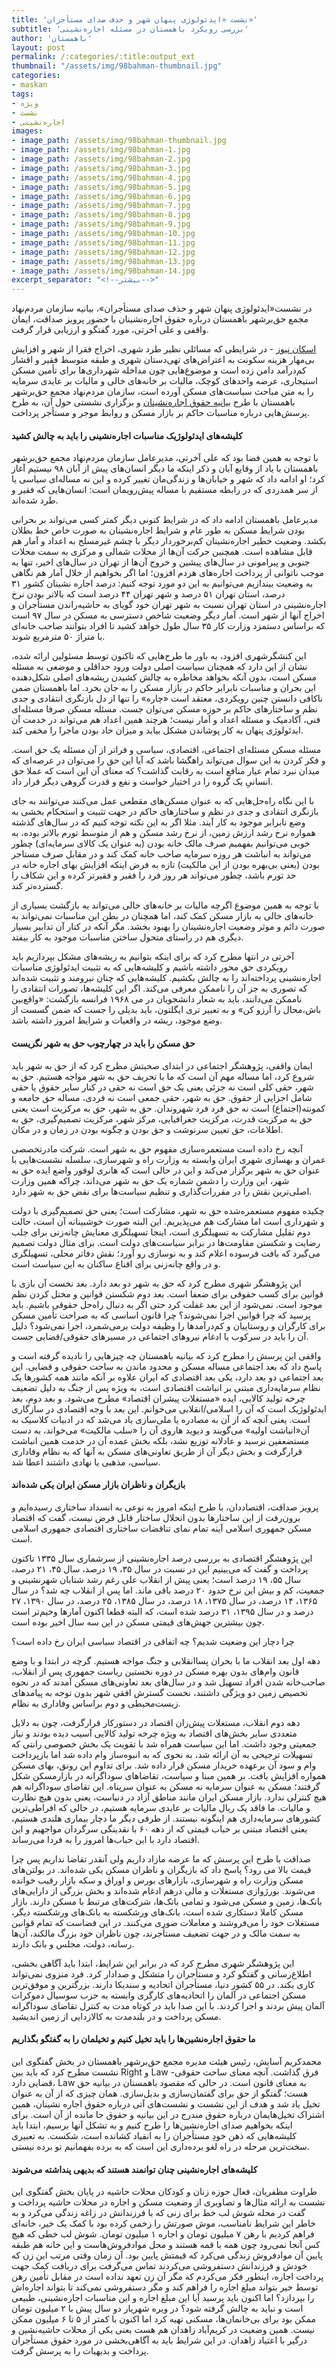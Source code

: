 ```yaml
---
title: 'نشست «ایدئولوژی پنهان شهر و حذف صدای مستأجران»'
subtitle: 'بررسی رویکرد باهمستان در مسئله اجاره‌نشینی'
author: 'باهمستان'
layout: post
permalink: /:categories/:title:output_ext
thumbnail: "/assets/img/98bahman-thumbnail.jpg"
categories:
- maskan
tags:
- ویژه
- نشست
- اجاره‌نشینی
images:
- image_path: /assets/img/98bahman-thumbnail.jpg
- image_path: /assets/img/98bahman-1.jpg
- image_path: /assets/img/98bahman-2.jpg
- image_path: /assets/img/98bahman-3.jpg
- image_path: /assets/img/98bahman-4.jpg
- image_path: /assets/img/98bahman-5.jpg
- image_path: /assets/img/98bahman-6.jpg
- image_path: /assets/img/98bahman-7.jpg
- image_path: /assets/img/98bahman-8.jpg
- image_path: /assets/img/98bahman-9.jpg
- image_path: /assets/img/98bahman-10.jpg
- image_path: /assets/img/98bahman-11.jpg
- image_path: /assets/img/98bahman-12.jpg
- image_path: /assets/img/98bahman-13.jpg
- image_path: /assets/img/98bahman-14.jpg
excerpt_separator: "<!--بیشتر-->"
---
```


در نشست«ایدئولوژی پنهان شهر و حذف صدای مستأجران»، بیانیه سازمان مردم‌نهاد مجمع حق‌بر‌شهر باهمستان درباره حقوق اجاره‌نشینان با حضور پرویز صداقت، ایمان واقفی و علی آخرتی، مورد گفتگو و ارزیابی قرار گرفت.

[اسکان نیوز](http://eskannews.com/report/25489) - در شرایطی که مسائلی نظیر طرد شهری، اخراج فقرا از شهر و افزایش بی‌مهار هزینه سکونت به اعتراض‌های تهی‌دستان شهری و طبقه متوسط فقیر و اقشار کم‌درآمد دامن زده است و موضوع‌هایی چون مداخله شهرداری‌ها برای تأمین مسکن استیجاری، عرضه واحدهای کوچک، مالیات بر خانه‌های خالی و مالیات بر عایدی سرمایه را به متن مباحث سیاست‌های مسکن آورده است، سازمان مردم‌نهاد مجمع حق‌برشهر باهمستان با طرح [بیانیه حقوق اجاره‌نشینان](https://bahamestan.net/maskan/1.html) و برگزاری نشستی حول آن، به طرح پرسش‌هایی درباره مناسبات حاکم بر بازار مسکن و روابط موجر و مستأجر پرداخت.
#### کلیشه‌های ایدئولوژیک مناسبات اجاره‌نشینی را باید به چالش کشید
با توجه به همین فضا بود که علی آخرتی، مدیرعامل سازمان مردم‌نهاد مجمع حق‌برشهر باهمستان با یاد از وقایع آبان و ذکر اینکه ما دیگر انسان‌های پیش از آبان ۹۸ نیستیم آغاز کرد؛ او ادامه داد که شهر و خیابان‌ها و زندگی‌مان تغییر کرده و این نه مساله‌ای سیاسی یا از سر همدردی که در رابطه مستقیم با مساله پیش‌رویمان است: انسان‌هایی که فقیر و طرد شده‌اند.

مدیرعامل باهمستان ادامه داد که در شرایط کنونی دیگر کمتر کسی می‌تواند بر بحرانی بودن شرایط مسکن به طور عام و شرایط اجاره‌نشینان به صورت خاص خط بطلان بکشد. وضعیت خطیر اجاره‌نشینان کم‌برخوردار دیگر با چشم غیرمسلح به اعداد و آمار هم قابل مشاهده است. همچنین حرکت آن‌ها از محلات شمالی و مرکزی به سمت محلات جنوبی و پیرامونی در سال‌های پیشین و خروج آن‌ها از تهران در سال‌های اخیر، تنها به موجب ناتوانی از پرداخت اجاره‌های هردم افزون؛ اما اگر بخواهیم از خلال آمار هم نگاهی به وضعیت بیندازیم می‌توانیم به این دو مورد توجه کنیم: درصد اجاره نشینان کشور ۳۱ درصد، استان تهران ۵۱ درصد و شهر تهران ۴۴ درصد است که بالاتر بودن نرخ اجاره‌نشینی در استان تهران نسبت به شهر تهران خود گویای به حاشیه‌راندن مستأجران و اخراج آنها از شهر است. آمار دیگر وضعیت شاخص دسترسی به مسکن در سال ۹۷ است که براساس دستمزد وزارت کار ۳۵ سال طول خواهد کشید تا افراد بتوانند صاحب خانه‌ای با متراژ ۵۰ مترمربع شوند.

این کنشگرشهری افزود، به باور ما طرح‌هایی که تاکنون توسط مسئولین ارائه شده، نشان از این دارد که همچنان سیاست اصلی دولت ورود حداقلی و موضعی به مسئله مسکن است، بدون آنکه بخواهد مخاطره به چالش کشیدن ریشه‌های اصلی شکل‌دهنده این بحران و مناسبات نابرابر حاکم در بازار مسکن را به جان بخرد. اما باهمستان ضمن ناکافی دانستن چنین رویکردی، معتقد است «چاره» را تنها از دل بازنگری انتقادی و جدی نظم و ساختارهای حاکم بر حوزه مسکن می‌توان جست. مسئله مسکن صرفا مسئله‌ای فنی، آکادمیک و مسئله اعداد و آمار نیست؛ هرچند همین اعداد هم می‌تواند در خدمت آن ایدئولوژی پنهان به کار پوشاندن مشکل بیاید و میزان حاد بودن ماجرا را مخفی کند.

مسئله مسکن مسئله‌ای اجتماعی، اقتصادی، سیاسی و فراتر از آن مسئله یک حق است. و فکر کردن به این سوال می‌تواند راهگشا باشد که آیا این حق را می‌توان در عرصه‌ای که میدان نبرد تمام عیار منافع است به رقابت گذاشت؟ که معنای آن این است که عملا حق انسانیِ یک گروه را در اختیار خواست و نفع و قدرت گروهی دیگر قرار داد.

با این نگاه راه‌حل‌هایی که به عنوان مسکن‌های مقطعی عمل می‌کنند می‌توانند به جای بازنگری انتقادی و جدی در نظم و ساختارهای حاکم در جهت تثبیت و استحکام بخشی به وضع نابرابر موجود به کار آیند. مثلا اگر به این نکته توجه کنیم که در سال‌های گذشته همواره نرخ رشد ارزش زمین، از نرخ رشد مسکن و هم از متوسط تورم بالاتر بوده، به خوبی می‌توانیم بفهمیم صرف مالک خانه بودن (به عنوان یک کالای سرمایه‌ای) چطور می‌تواند به انباشت هر روزه سرمایه صاحب خانه کمک کند و در مقابل صرف مستاجر بودن (یعنی بی‌بهره بودن از این مالکیت) تازه به فرض اینکه افزایش بهای اجاره خانه در حد تورم باشد، چطور می‌تواند هر روز فرد را فقیر و فقیرتر کرده و این شکاف را گسترده‌تر کند.

با توجه به همین موضوع اگرچه مالیات بر خانه‌های خالی می‌تواند به بازگشت بسیاری از خانه‌های خالی به بازار مسکن کمک کند، اما همچنان در بطن این مناسبات نمی‌تواند به صورت دائم و موثر وضعیت اجاره‌نشینان را بهبود بخشد. مگر آنکه در کنار آن تدابیر بسیار دیگری هم در راستای متحول ساختن مناسبات موجود به کار بیفتد.

آخرتی در انتها مطرح کرد که برای اینکه بتوانیم به ریشه‌های مشکل بپردازیم باید رویکردی حق محور داشته باشیم و کلیشه‌هایی که به تثبیت ایدئولوژی مناسبات اجاره‌نشینی پرداخته‌اند را به چالش بکشیم. کلیشه‌هایی که چنان نیرومند و تثبیت شده‌اند که تصوری به جز آن را ناممکن معرفی می‌کند. اگر این کلیشه‌ها، تصورات انتقادی را ناممکن می‌دانند، باید به شعار دانشجویان در می ۱۹۶۸ فرانسه بازگشت: «واقع‌بین باش،محال را آرزو کن» و به تعبیر تری ایگلتون، باید بدیلی را جست که ضمن گسست از وضع موجود، ریشه در واقعیات و شرایط امروز داشته باشد.
#### حق مسکن را باید در چهارچوب حق به شهر نگریست
ایمان واقفی، پژوهشگر اجتماعی در ابتدای صحبتش مطرح کرد که از حق به شهر باید شروع کرد، اما مساله مهم آن است که ما با تحریف حق به شهر مواجه هستیم. حق به شهر، حقی کلی است نه جزئی یعنی یک حق است نه حقی در کنار سایر حقوق یا حقی شامل اجزایی از حقوق. حق به شهر، حقی جمعی است نه فردی، مساله حق جامعه و کمونته(اجتماع) است نه حق فرد فرد شهروندان. حق به شهر، حق به مرکزیت است یعنی حق به مرکزیت قدرت، مرکزیت جغرافیایی، مرکز شهر، مرکزیت تصمیم‌گیری، حق به اطلاعات، حق تعیین سرنوشت و حق بودن و چگونه بودن در زمان و در مکان.

آنچه رخ داده است مستعمره‌سازی مفهوم حق به شهر است. شرکت مادرتخصصی عمران و بهسازی شهری ایران وابسته به وزارت راه و شهرسازی، سلسله نشست‌هایی با عنوان حق به شهر برگزار می‌کند و این در حالی است که هانری لوفور واضع ایده حق به شهر، این وزارت را دشمن شماره یک حق به شهر می‌داند، چراکه همین وزارت اصلی‌ترین نقش را در مقررات‌گذاری و تنظیم سیاست‌ها برای نقض حق به شهر دارد.

چکیده مفهوم مستعمره‌شده حق به شهر، مشارکت است؛ یعنی حق تصمیم‌گیری با دولت و شهرداری است اما مشارکت هم می‌پذیریم. این البته صورت خوشبینانه آن است، حالت دوم تقلیل مشارکت به تسهیلگری است، اینجا تسهیلگری معنایش چانه‌زنی برای جلب رضایت و شکستن مقاومت‌ها در برابر سیاست‌های دولت است. برای مثال دولت تصمیم می‌گیرد که بافت فرسوده اعلام کند و به نوسازی رو آورد؛ نقش دفاتر محلی، تسهیلگری و در واقع چانه‌زنی برای اقناع ساکنان به این سیاست است.

این پژوهشگر شهری مطرح کرد که حق به شهر دو بعد دارد. بعد نخست آن بازی با قوانین برای کسب حقوقی برای ضعفا است. بعد دوم شکستن قوانین و مختل کردن نظم موجود است. نمی‌شود از این بعد غفلت کرد حتی اگر به دنبال راه‌حل حقوقی باشیم. باید پرسید که چرا قوانین اجرا نمی‌شوند؟ چرا قانون اساسی که به صراحت تأمین مسکن برای کارگران و روستاییان و کم‌درآمدها را وظیفه دولت برمی‌شمرد، اجرا نمی‌شود؟ دلیل آن را باید در سرکوب یا ادغام نیروهای اجتماعی در مسیرهای حقوقی/قضایی جست.

واقفی این پرسش را مطرح کرد که بیانیه باهمستان چه چیزهایی را نادیده گرفته است و پاسخ داد که بعد اجتماعی مساله مسکن و محدود ماندن به ساحت حقوقی و قضایی. این بعد اجتماعی دو بعد دارد، یکی بعد اقتصادی که ایران علاوه بر آنکه مانند همه کشورها یک نظام سرمایه‌داری مبتنی بر انباشت اقتصادی است، به ویژه پس از جنگ به دلیل تضعیف چرخه تولید کالایی، ایده «مستغلات پیشران اقتصاد» مطرح می‌شود. و بعد دوم، بعد ایدئولوژیک است که آن را اسلامی/انقلابی می‌خوانم. این بعد با وجه اقتصادی در سازگاری است. یعنی آنچه که از آن به مصادره یا ملی‌سازی یاد می‌شد که در ادبیات کلاسیک به آن«انباشت اولیه» می‌گویند و دیوید هاروی آن را «سلب مالکیت» می‌خواند، به دست مستضعفین نرسید و عادلانه توزیع نشد، بلکه بخش عمده آن در خدمت همین انباشت قرارگرفت و بخش دیگر آن از طریق تعاونی‌های مسکن به آنها که به نظام وفاداری سیاسی، مذهبی یا نهادی داشتند اعطا شد.
#### بازیگران و ناظران بازار مسکن ایران یکی شده‌اند
پرویز صداقت، اقتصاددان، با طرح اینکه امروز به نوعی به انسداد ساختاری رسیده‌ایم و برون‌رفت از این ساختارها بدون انحلال ساختار قابل فرض نیست، گفت که اقتصاد مسکن جمهوری اسلامی آینه تمام نمای تناقضات ساختاری اقتصادی جمهوری اسلامی است.

این پژوهشگر اقتصادی به بررسی درصد اجاره‌نشینی از سرشماری سال ۱۳۳۵ تاکنون پرداخت و گفت که می‌بینیم این در نسبت در سال ۳۵، ۱۹ درصد، سال ۴۵، ۲۱ درصد، سال ۵۵، ۱۹ درصد است؛ یعنی پیش از انقلاب علی رغم رشد شتابان شهرنشینی و جمعیت، کم و بیش این نرخ حدود ۲۰ درصد باقی ماند. اما پس از انقلاب چه شد؟ در سال ۱۳۶۵، ۱۴ درصد، در سال ۱۳۷۵، ۱۸ درصد، در سال ۱۳۸۵، ۲۵ درصد، در سال ۱۳۹۰، ۲۷ درصد و در سال ۱۳۹۵، ۳۱ درصد شده است، که البته قطعا اکنون آمارها وخیم‌تر است چون بیشترین جهش‌های قیمتی مسکن در این سه سال اخیر بوده است.

چرا دچار این وضعیت شدیم؟ چه اتفاقی در اقتصاد سیاسی ایران رخ داده است؟

دهه اول بعد انقلاب ما با بحران پساانقلابی و جنگ مواجه هستیم. گرچه در ابتدا و با وضع قانون وام‌های بدون بهره مسکن در دوره نخستین ریاست جمهوری پس از انقلاب، صاحب‌خانه شدن افراد تسهیل شد و در سال‌های بعد تعاونی‌های مسکن آمدند که در نحوه تخصیص زمین دو ویژگی داشتند، نخست گسترش افقی شهر بدون توجه به پیامدهای زیست‌محیطی و دوم براساس وفاداری به نظام.

دهه دوم انقلاب، مستغلات پیش‌ران اقتصاد در دستورکار قرارگرفت، چون به دلایل متعددی سایر بخش‌های اقتصاد به ویژه چرخه تولید کالایی آسیب دیده بودند و نیاز جمعیتی وجود داشت. اما این سیاست همراه شد با تقویت یک بخش خصوصی رانتی که تسهیلات ترجیحی به آن ارائه شد، به نحوی که به انبوه‌ساز وام داده شد اما بازپرداخت وام و سود آن برعهده خریدار مسکن قرار داده شد. برای تداوم این رونق، بهای مسکن همواره افزایش یافت. بر همین مبنا و سیاست، تقاضاهای سوداگرانه در بازارمسکن شکل گرفتند؛ مسکن به عنوان سرمایه نه مسکن به عنوان سرپناه. این تقاضای سوداگرانه هم هیچ کنترلی ندارد. بازار مسکن ایران مانند مناطق آزاد در دنیاست، یعنی بدون هیچ نظارت و مالیات. ما فاقد یک ریال مالیات بر عایدی سرمایه هستیم، در حالی که افراطی‌ترین کشورهای سرمایه‌داری هم اینگونه نیستند. از طرفی دیگر ما دچار بیماری هلندی هستیم، یعنی اقتصاد مبتنی بر حباب قیمتی که از دهه ۶۰ با نقدینگی سرگردان مواجهیم و این اقتصاد دارد با این حباب‌ها امروز را به فردا می‌رساند.

صداقت با طرح این پرسش که ما عرضه مازاد داریم ولی آنقدر تقاضا نداریم پس چرا قیمت بالا می رود؟ پاسخ داد که بازیگران و ناظران مسکن یکی شده‌اند. در بولتن‌های مسکن وزارت راه و شهرسازی، بازارهای بورس و اوراق و سکه بازار رقیب خوانده می‌شوند. بورژوازی مستغلات و مالی درهم ادغام شده‌اند و بخش بزرگی از دارایی‌های بانک‌ها، زمین و مسکن می‌شود و تمامی بانک‌ها، شرکت‌های مرتبط با مسکن دارند. بازار مسکن کاملا دستکاری شده است، بانک‌های ورشکسته به بانک‌های ورشکسته دیگر، مستغلات خود را می‌فروشند و معاملات صوری می‌کنند. در این فضاست که تمام قوانین به سمت مالک و در جهت تضعیف مستأجرند، چون ناظران خود بزرگ مالکند، آن‌ها رسانه، دولت، مجلس و بانک دارند.

این پژوهشگر شهری مطرح کرد که در برابر این شرایط، ابتدا باید آگاهی بخشی، اطلاع‌رسانی و گفتگو کرد و مستأجران را متشکل و صدادار کرد. فرد منزوی نمی‌تواند کاری بکند. در ۵۵ کشور دنیا، مستأجران اتحادیه و سندیکا دارند. بزرگترین و موفق‌ترین مسکن اجتماعی در آلمان را اتحادیه‌های کارگری وابسته به حزب سوسیال دموکرات آلمان پیش بردند و اجرا کردند. با این صدا باید در کوتاه مدت به کنترل تقاضای سوداگرانه مسکن پرداخت و در بلندمدت به کالازدایی از زمین اندیشید.
#### ما حقوق اجاره‌نشین‌ها را باید تخیل کنیم و تخیلمان را به گفتگو بگذاریم
محمدکریم آسایش، رئیس هیئت مدیره مجمع حق‌برشهر باهمستان در بخش گفتگوی این نشست مطرح کرد که باید بین Right و Law فرق گذاشت. آنچه معنای ساحت حقوقی-قضایی دارد، Law به معنای قانون است. در حالی که مقصود باهمستان در بیانیه حق هست؛ گفتگو از حق برای گفتمان‌سازی و بدیل‌سازی. همان چیزی که از آن به عنوان تخیل یاد شد و هدف از این نشست و نشست‌های آتی درباره حقوق اجاره نشینان، همین اشتراک تخیل‌هایمان درباره حقوق مندرج در این بیانیه و حقوق جا مانده از آن است. برای اینکه بخواهیم صدای اجاره‌نشین‌ها را طرح کنیم و به تشکل آنها برسیم، ابتدا باید کلیشه‌هایی که ذهن خودِ مستأجران را به انقیاد کشانده است، شکست. به تعبیری سخت‌ترین مرحله در راه لغو برده‌داری این است که به برده بفهمانیم تو برده نیستی.
#### کلیشه‌های اجاره‌نشینی چنان توانمند هستند که بدیهی پنداشته می‌شوند
طراوت مظفریان، فعال حوزه زنان و کودکان محلات حاشیه در پایان بخش گفتگوی این نشست به ارائه مثال‌ها و تصاویری از وضعیت مسکن و اجاره در محلات حاشیه پرداخت و گفت در محله شوش لب خط برای زنی که با فرزندانش در زاغه زندگی می‌کرد و به خاطر این شرایط نامناسب، موش صورتش را زخمی کرده بود با کمک یک خیر، خانه‌ای فراهم کردیم با رهن ۷ میلیون تومان و اجاره ۱ میلیون تومان. شوش لب خطی که هیچ کس آنجا نمی‌رود چون همه با قمه هستند و محل موادفروش‌هاست و این خانه هم طبقه پایین آن موادفروش زندگی می‌کرد که قیمتش پایین بود. آن زمان وقتی مرتب این زن که خودش و فرزندانش دستفروشی می‌کردند تماس می‌گرفت برای دریافت کمک جهت پرداخت اجاره، اینطور فکر می‌کردم که مگر آن زن تعهد نداده است در مقابل تأمین رهن توسط خیر بتواند مبلغ اجاره را فراهم کند و مگر دستفروشی نمی‌کند تا بتواند اجاره‌اش را بپردازد؟ اما اکنون باید پرسید آیا این مبلغ اجاره و این مناسبات اجاره‌نشینی، طبیعی است و نباید به چالش گرفته شود؟ در ویره شهریار دو سال پیش با ۲ میلیون تومان ممکن بود برای بی‌خانمان‌ها، مسکنی تهیه کرد اما اکنون با کمتر از ۵ تا ۶ میلیون ممکن نیست. همین وضعیت در کریم‌آباد زاهدان هم هست یعنی یکی از محلات حاشیه‌نشین و درگیر با اعتیاد زاهدان. در این شرایط باید به آگاهی‌بخشی در مورد حقوق مستأجران پرداخت و بدیهیات را به پرسش گرفت.
